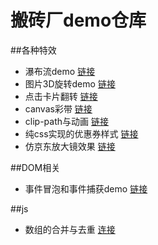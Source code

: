 # 搬砖厂demo仓库

##各种特效

- 瀑布流demo [链接](https://github.com/Himmas/Himmas_demo/tree/gh-pages/waterfall-flow)
- 图片3D旋转demo [链接](https://github.com/Himmas/Himmas_demo/tree/gh-pages/3d-rotate)
- 点击卡片翻转 [链接](https://github.com/Himmas/Himmas_demo/tree/gh-pages/rolling-over)
- canvas彩带 [链接](https://github.com/Himmas/Himmas_demo/tree/gh-pages/colours-bar)
- clip-path与动画 [链接](https://github.com/Himmas/Himmas_demo/tree/gh-pages/clip-path)
- 纯css实现的优惠券样式 [链接](https://github.com/Himmas/Himmas_demo/tree/gh-pages/discount)
- 仿京东放大镜效果 [链接](https://github.com/Himmas/Himmas_demo/tree/gh-pages/magnifying)

##DOM相关

- 事件冒泡和事件捕获demo [链接](https://github.com/Himmas/Himmas_demo/tree/gh-pages/event-bubbling)

##js

- 数组的合并与去重 [连接](https://github.com/Himmas/Himmas_demo/tree/gh-pages/array-concat)
